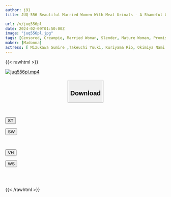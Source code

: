 ```yaml
---
author: j91
title: JUQ-556 Beautiful Married Women With Meat Urinals - A Shameful Creampie Battle Royale - A Gambling Inn Full Of Madness And Desire Where Brutal Wealthy People Gather -

url: /v/juq556pl
date: 2024-02-09T01:50:00Z
image: "juq556pl.jpg"
tags: [Censored, Creampie, Married Woman, Slender, Mature Woman, Promiscuity	]
maker: [Madonna]
actress: [ Mizukawa Sumire ,Takeuchi Yuuki, Kuriyama Rio, Okimiya Nami ]
---
```



{{< rawhtml >}}

<div class="video" data-videoid="0pP762zGv9hL8x">
    <a href="javascript:;">
        <img src="/v/juq556pl/juq556pl.jpg" width="WIDTH" height="HEIGHT" alt="juq556pl.mp4" loading="lazy">
    </a>
</div>

<script type="text/javascript" src="https://j91.asia/asset/on-demand-st.js"></script>

<br>
  <link rel="stylesheet" href="https://j91.asia/asset/bs5.css">
  
  <center>
  <button class="btn btn-primary" type="button" data-bs-toggle="collapse" data-bs-target=".multi-collapse" aria-expanded="false" aria-controls="multiCollapseExample1 multiCollapseExample2"><h2>Download</h2></button></center>
</p>
<div class="row">
  <div class="col">
    <div class="collapse multi-collapse" id="multiCollapseExample1">
      <div class="card card-body">
	      	      <br>
<div class="buttons">  
<p><a href="https://streamtape.to/v/0pP762zGv9hL8x" target="_blank"><button class="btn-hover color-3"><i class="fa fa-download"></i> ST</button></a></p>
<p><a href="https://flaswish.com/ei8g6hi9zc31" target="_blank"><button class="btn-hover color-2"><i class="fa fa-download"></i> SW</button></a></p></div>
    </div>
  </div>
</div>
  <div class="col">
    <div class="collapse multi-collapse" id="multiCollapseExample2">
      <div class="card card-body">
	      <br>
<div class="buttons">
<p><a href="javascript:;" target="_blank"><button class="btn-hover color-9"><i class="fa fa-download"></i> VH</button></a></p>
<p><a href="javascript:;" target="_blank"><button class="btn-hover color-8"><i class="fa fa-download"></i> WS</button></a></p></div>
<br><br>
      </div>
    </div>
  </div>
</div>

{{< /rawhtml >}}